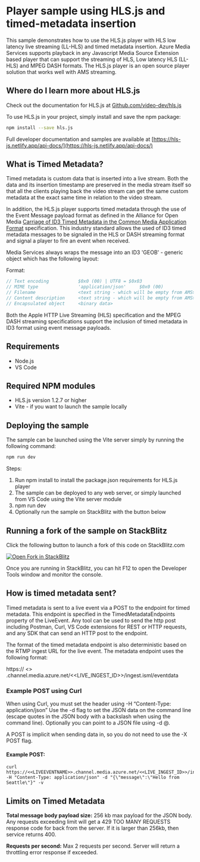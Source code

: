 # Player sample using HLS.js and timed-metadata insertion

This sample demonstrates how to use the HLS.js player with HLS low latency live streaming (LL-HLS) and timed metadata insertion.
Azure Media Services supports playback in any Javascript Media Source Extension based player that can support the streaming of HLS, Low latency HLS (LL-HLS) and MPEG DASH formats.  The HLS.js player is an open source player solution that works well with AMS streaming.


## Where do I learn more about HLS.js

Check out the documentation for HLS.js at [Github.com/video-dev/hls.js](https://github.com/video-dev/hls.js/)

To use HLS.js in your project, simply install and save the npm package:

```bash
npm install --save hls.js
```

Full developer documentation and samples are available at [https://hls-js.netlify.app/api-docs/](https://hls-js.netlify.app/api-docs/)

## What is Timed Metadata?

Timed metadata is custom data that is inserted into a live stream. Both the data and its insertion timestamp are preserved in the media stream itself so that all the clients playing back the video stream can get the same custom metadata at the exact same time in relation to the video stream.

In addition, the HLS.js player supports timed metadata through the use of the Event Message payload format as defined in the Alliance for Open Media [Carriage of ID3 Timed Metadata in the Common Media Application Format](https://aomediacodec.github.io/id3-emsg/) specification.  This industry standard allows the used of ID3 timed metadata messages to be signaled in the HLS or DASH streaming format and signal a player to fire an event when received.

Media Services always wraps the message into an ID3 'GEOB' - generic object which has the following layout:

Format:

``` javascript
// Text encoding           $0x0 (00) | UTF8 = $0x03
// MIME type               'application/json'     $0x0 (00)
// Filename                <text string - which will be empty from AMS>     $0x0 (00)
// Content description     <text string - which will be empty from AMS>     $0x0 (00)
// Encapsulated object     <binary data> 
```

Both the Apple HTTP Live Streaming (HLS) specification and the MPEG DASH streaming specifications support the inclusion of timed metadata in ID3 format using event message payloads.

## Requirements

* Node.js
* VS Code

## Required NPM modules
* HLS.js version 1.2.7 or higher
* Vite - if you want to launch the sample locally

## Deploying the sample

The sample can be launched using the Vite server simply by running the following command:

```bash
npm run dev
```

Steps:

1) Run npm install to install the package.json requirements for HLS.js player
2) The sample can be deployed to any web server, or simply launched from VS Code using the Vite server module
3) npm run dev
4) Optionally run the sample on StackBlitz with the button below

## Running a fork of the sample on StackBlitz
Click the following button to launch a fork of this code on StackBlitz.com

[![Open Fork in StackBlitz](https://developer.stackblitz.com/img/open_in_stackblitz.svg)](https://stackblitz.com/fork/github/Azure-Samples/media-services-v3-node-tutorials/tree/main/Player/examples/hls-js?file=index.html&title=AMS%20HLS.js%20Timed%20Metadata%20Sample)

Once you are running in StackBlitz, you can hit F12 to open the Developer Tools window and monitor the console.

## How is timed metadata sent?

Timed metadata is sent to a live event via a POST to the endpoint for timed metadata. This endpoint is specified in the TimedMetadataEndpoints property of the LiveEvent.  Any tool can be used to send the http post including Postman, Curl, VS Code extensions for REST or HTTP requests, and any SDK that can send an HTTP post to the endpoint.

The format of the timed metadata endpoint is also deterministic based on the RTMP ingest URL for the live event. The metadata endpoint uses the following format:

https:// <<LIVEEVENTNAME>> .channel.media.azure.net/<<LIVE_INGEST_ID>>/ingest.isml/eventdata

### Example POST using Curl

When using Curl, you must set the header using -H “Content-Type: application/json”
Use the -d flag to set the JSON data on the command line (escape quotes in the JSON body with a backslash when using the command line).  Optionally you can point to a JSON file using -d @<path-to-json-file>.

A POST is implicit when sending data in, so you do not need to use the -X POST flag.

#### Example POST:

```curl
curl https://<<LIVEEVENTNAME>>.channel.media.azure.net/<<LIVE_INGEST_ID>>/ingest.isml/eventdata -H "Content-Type: application/json" -d "{\"message\":\"Hello from Seattle\"}" -v 
```

## Limits on Timed Metadata 

**Total message body payload size:** 256 kb max payload for the JSON body. Any requests exceeding limit will get a 429 TOO MANY REQUESTS response code for back from the server. If it is larger than 256kb, then service returns 400. 

**Requests per second:** Max 2 requests per second. Server will return a throttling error response if exceeded.


